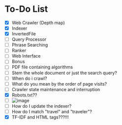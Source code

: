 # To-Do List

- [x] Web Crawler (Depth map)
- [x] Indexer
- [x] InvertedFile
- [ ] Query Processor
- [ ] Phrase Searching
- [ ] Ranker
- [ ] Web Interface
- [ ] Bonus
- [ ] PDF file containing algorithms
- [ ] Stem the whole document or just the search query?
- [ ] When do i crawl?
- [ ] What do you mean by the order of page visits?
- [ ] Crawler state maintenance and interruption
- [x] Robots.txt??
- [ ] ![image](https://user-images.githubusercontent.com/96792115/232259981-798292af-dd7a-4458-8a2d-c1351107d89f.png)
- [ ] How do I update the indexer?
- [ ] How do I match "travel" and "traveler"?
- [x] TF-IDF and HTML tags???!!!
